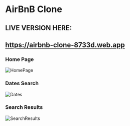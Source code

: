 # AirBnB Clone

## LIVE VERSION HERE: 

## https://airbnb-clone-8733d.web.app


### Home Page
![HomePage](https://user-images.githubusercontent.com/75944229/115208188-36653980-a0f4-11eb-91e3-37bad7e03443.png)

### Dates Search
![Dates](https://user-images.githubusercontent.com/75944229/115207990-061d9b00-a0f4-11eb-9e03-b91c294f1d80.png)

### Search Results
![SearchResults](https://user-images.githubusercontent.com/75944229/115207993-074ec800-a0f4-11eb-919d-242f68b9e207.png)
